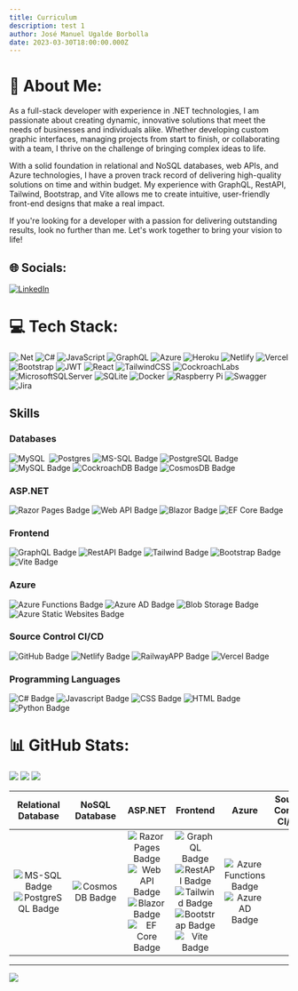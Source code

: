```yaml
---
title: Curriculum
description: test 1
author: José Manuel Ugalde Borbolla
date: 2023-03-30T18:00:00.000Z
---
```

# 💫 About Me:

As a full-stack developer with experience in .NET technologies, I am passionate about creating dynamic, innovative solutions that meet the needs of businesses and individuals alike. Whether developing custom graphic interfaces, managing projects from start to finish, or collaborating with a team, I thrive on the challenge of bringing complex ideas to life.

With a solid foundation in relational and NoSQL databases, web APIs, and Azure technologies, I have a proven track record of delivering high-quality solutions on time and within budget. My experience with GraphQL, RestAPI, Tailwind, Bootstrap, and Vite allows me to create intuitive, user-friendly front-end designs that make a real impact.

If you're looking for a developer with a passion for delivering outstanding results, look no further than me. Let's work together to bring your vision to life!

## 🌐 Socials:

[![LinkedIn](https://img.shields.io/badge/LinkedIn-%230077B5.svg?logo=linkedin&logoColor=white)](https://linkedin.com/in/manuelub93) 

# 💻 Tech Stack:

![.Net](https://img.shields.io/badge/.NET-5C2D91?style=for-the-badge&logo=.net&logoColor=white)
![C#](https://img.shields.io/badge/c%23-%23239120.svg?style=for-the-badge&logo=c-sharp&logoColor=white)
![JavaScript](https://img.shields.io/badge/javascript-%23323330.svg?style=for-the-badge&logo=javascript&logoColor=%23F7DF1E)
![GraphQL](https://img.shields.io/badge/-GraphQL-E10098?style=for-the-badge&logo=graphql&logoColor=white)
![Azure](https://img.shields.io/badge/azure-%230072C6.svg?style=for-the-badge&logo=azure-devops&logoColor=white)
![Heroku](https://img.shields.io/badge/heroku-%23430098.svg?style=for-the-badge&logo=heroku&logoColor=white)
![Netlify](https://img.shields.io/badge/netlify-%23000000.svg?style=for-the-badge&logo=netlify&logoColor=#00C7B7)
![Vercel](https://img.shields.io/badge/vercel-%23000000.svg?style=for-the-badge&logo=vercel&logoColor=white)
![Bootstrap](https://img.shields.io/badge/bootstrap-%23563D7C.svg?style=for-the-badge&logo=bootstrap&logoColor=white)
![JWT](https://img.shields.io/badge/JWT-black?style=for-the-badge&logo=JSON%20web%20tokens) ![React](https://img.shields.io/badge/react-%2320232a.svg?style=for-the-badge&logo=react&logoColor=%2361DAFB)
![TailwindCSS](https://img.shields.io/badge/tailwindcss-%2338B2AC.svg?style=for-the-badge&logo=tailwind-css&logoColor=white)
![CockroachLabs](https://img.shields.io/badge/Cockroach%20Labs-6933FF?style=for-the-badge&logo=Cockroach%20Labs&logoColor=white)
![MicrosoftSQLServer](https://img.shields.io/badge/Microsoft%20SQL%20Sever-CC2927?style=for-the-badge&logo=microsoft%20sql%20server&logoColor=white)
![SQLite](https://img.shields.io/badge/sqlite-%2307405e.svg?style=for-the-badge&logo=sqlite&logoColor=white)
![Docker](https://img.shields.io/badge/docker-%230db7ed.svg?style=for-the-badge&logo=docker&logoColor=white)
![Raspberry Pi](https://img.shields.io/badge/-RaspberryPi-C51A4A?style=for-the-badge&logo=Raspberry-Pi)
![Swagger](https://img.shields.io/badge/-Swagger-%23Clojure?style=for-the-badge&logo=swagger&logoColor=white)
![Jira](https://img.shields.io/badge/jira-%230A0FFF.svg?style=for-the-badge&logo=jira&logoColor=white)

## Skills

### Databases

![MySQL](https://img.shields.io/badge/mysql-%2300f.svg?style=for-the-badge&logo=mysql&logoColor=white) ﻿
![Postgres](https://img.shields.io/badge/postgres-%23316192.svg?style=for-the-badge&logo=postgresql&logoColor=white)
![MS-SQL Badge](https://img.shields.io/badge/MS--SQL-Advanced-blue) 
![PostgreSQL Badge](https://img.shields.io/badge/PostgreSQL-Advanced-blue) 
![MySQL Badge](https://img.shields.io/badge/MySQL-Advanced-blue) 
![CockroachDB Badge](https://img.shields.io/badge/CockroachDB-Intermediate-yellow) 
![CosmosDB Badge](https://img.shields.io/badge/CosmosDB-Beginner-red)

### ASP.NET

![Razor Pages Badge](https://img.shields.io/badge/Razor%20Pages-Advanced-blue)
![Web API Badge](https://img.shields.io/badge/Web%20API-Advanced-blue)
![Blazor Badge](https://img.shields.io/badge/Blazor-Advanced-blue)
![EF Core Badge](https://img.shields.io/badge/EF%20Core-Advanced-blue)

### Frontend

![GraphQL Badge](https://img.shields.io/badge/GraphQL-Intermediate-yellow)
![RestAPI Badge](https://img.shields.io/badge/RestAPI-Intermediate-yellow)
![Tailwind Badge](https://img.shields.io/badge/Tailwind-Intermediate-yellow)
![Bootstrap Badge](https://img.shields.io/badge/Bootstrap-Intermediate-yellow)
![Vite Badge](https://img.shields.io/badge/Vite-Intermediate-yellow)

### Azure

![Azure Functions Badge](https://img.shields.io/badge/Azure%20Functions-Advanced-blue)
![Azure AD Badge](https://img.shields.io/badge/Azure%20AD-Advanced-blue)
![Blob Storage Badge](https://img.shields.io/badge/Blob%20Storage-Intermediate-yellow)
![Azure Static Websites Badge](https://img.shields.io/badge/Azure%20Static%20Websites-Intermediate-yellow)

### Source Control CI/CD

![GitHub Badge](https://img.shields.io/badge/GitHub-Advanced-blue)
![Netlify Badge](https://img.shields.io/badge/Netlify-Intermediate-yellow)
![RailwayAPP Badge](https://img.shields.io/badge/RailwayAPP-Intermediate-yellow)
![Vercel Badge](https://img.shields.io/badge/Vercel-Intermediate-yellow)

### Programming Languages

![C# Badge](https://img.shields.io/badge/C%23-Advanced-blue)
![Javascript Badge](https://img.shields.io/badge/Javascript-Advanced-blue)
![CSS Badge](https://img.shields.io/badge/CSS-Advanced-blue)
![HTML Badge](https://img.shields.io/badge/HTML-Advanced-blue)
![Python Badge](https://img.shields.io/badge/Python-Intermediate-yellow)

# 📊 GitHub Stats:

![](https://github-readme-stats.vercel.app/api?username=kawpls&theme=dark&hide_border=false&include_all_commits=true&count_private=true)
![](https://github-readme-streak-stats.herokuapp.com/?user=kawpls&theme=dark&hide_border=false)
![](https://github-readme-stats.vercel.app/api/top-langs/?username=kawpls&theme=dark&hide_border=false&include_all_commits=true&count_private=true&layout=compact)

| Relational Database | NoSQL Database | ASP.NET | Frontend | Azure | Source Control CI/CD | Programming Languages |
| :-----------------: | :------------: | :-----: | :------: | :---: | :------------------: | :-------------------: |
|<div class="flex justify-center"><img src="https://img.shields.io/badge/MS--SQL-CC2927?style=for-the-badge&logo=microsoft-sql-server&logoColor=white" alt="MS-SQL Badge"/> <img src="https://img.shields.io/badge/PostgreSQL-336791?style=for-the-badge&logo=postgresql&logoColor=white" alt="PostgreSQL Badge"/></div>|<div class="flex justify-center"><img src="https://img.shields.io/badge/CosmosDB-4D4D4D?style=for-the-badge&logo=microsoft-azure&logoColor=white" alt="CosmosDB Badge"/></div>|<div class="flex justify-center"><img src="https://img.shields.io/badge/Razor_Pages-6C757D?style=for-the-badge&logo=aspdotnet&logoColor=white" alt="Razor Pages Badge"/> <img src="https://img.shields.io/badge/Web_API-6C757D?style=for-the-badge&logo=aspdotnet&logoColor=white" alt="Web API Badge"/> <img src="https://img.shields.io/badge/Blazor-6C757D?style=for-the-badge&logo=blazor&logoColor=white" alt="Blazor Badge"/> <img src="https://img.shields.io/badge/EF_Core-6C757D?style=for-the-badge&logo=.net&logoColor=white" alt="EF Core Badge"/></div>|<div class="flex justify-center"><img src="https://img.shields.io/badge/GraphQL-E10098?style=for-the-badge&logo=graphql&logoColor=white" alt="GraphQL Badge"/> <img src="https://img.shields.io/badge/Rest_API-005571?style=for-the-badge&logo=json&logoColor=white" alt="RestAPI Badge"/> <img src="https://img.shields.io/badge/Tailwind-38B2AC?style=for-the-badge&logo=tailwind-css&logoColor=white" alt="Tailwind Badge"/> <img src="https://img.shields.io/badge/Bootstrap-563D7C?style=for-the-badge&logo=bootstrap&logoColor=white" alt="Bootstrap Badge"/> <img src="https://img.shields.io/badge/Vite-646CFF?style=for-the-badge&logo=vite&logoColor=white" alt="Vite Badge"/></div>|<div class="flex justify-center"><img src="https://img.shields.io/badge/Azure_Functions-0062AD?style=for-the-badge&logo=azure-functions&logoColor=white" alt="Azure Functions Badge"/> <img src="https://img.shields.io/badge/Azure_AD-0089D6?style=for-the-badge&logo=microsoft-azure&logoColor=white" alt="Azure AD Badge"/></div>


- - -

[![](https://visitcount.itsvg.in/api?id=kawpls&icon=2&color=1)](https://visitcount.itsvg.in)
